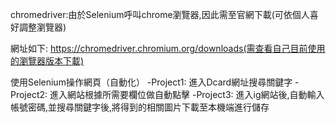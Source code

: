 chromedriver:由於Selenium呼叫chrome瀏覽器,因此需至官網下載(可依個人喜好調整瀏覽器)

網址如下:
https://chromedriver.chromium.org/downloads(需查看自己目前使用的瀏覽器版本下載)


使用Selenium操作網頁（自動化）
-Project1:
進入Dcard網址搜尋關鍵字
-Project2:
進入網站根據所需要欄位做自動點擊
-Project3:
進入ig網站後,自動輸入帳號密碼,並搜尋關鍵字後,將得到的相關圖片下載至本機端進行儲存
